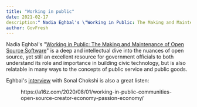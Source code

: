 ```yaml
---
title: "Working in public"
date: 2021-02-17
description:" Nadia Eghbal's \"Working in Public: The Making and Maintenance of Open Source Software\" is a deep and intellectual dive into the nuances of open source, yet still an excellent resource for government officials to both understand its role and importance in building civic technology, but is also relatable in many ways to the concepts of public service and public goods."
author: GovFresh
---
```


<!-- image {"id":25623,"width":1000,"height":750,"sizeSlug":"full","linkDestination":"none"} -->
<figure class="wp-block-image size-full is-resized"></figure>
<!-- /image -->

<!-- paragraph -->
<p>Nadia Eghbal's "<a href="https://www.amazon.com/Working-Public-Making-Maintenance-Software/dp/0578675862">Working in Public: The Making and Maintenance of Open Source Software</a>" is a deep and intellectual dive into the nuances of open source, yet still an excellent resource for government officials to both understand its role and importance in building civic technology, but is also relatable in many ways to the concepts of public service and public goods.</p>
<!-- /paragraph -->

<!-- paragraph -->
<p>Eghbal's <a href="https://a16z.com/2020/08/01/working-in-public-communities-open-source-creator-economy-passion-economy/">interview</a> with Sonal Chokshi is also a great listen:</p>
<!-- /paragraph -->

<!-- embed {"url":"https://a16z.com/2020/08/01/working-in-public-communities-open-source-creator-economy-passion-economy/","type":"wp-embed","providerNameSlug":"andreessen-horowitz","className":""} -->
<figure class="wp-block-embed is-type-wp-embed is-provider-andreessen-horowitz wp-block-embed-andreessen-horowitz"><div class="wp-block-embed__wrapper">
https://a16z.com/2020/08/01/working-in-public-communities-open-source-creator-economy-passion-economy/
</div></figure>
<!-- /embed -->
